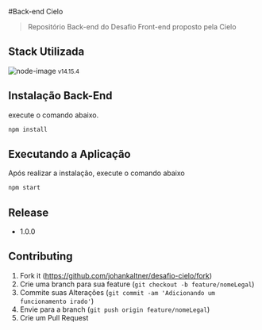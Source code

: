 #Back-end Cielo

> Repositório Back-end do Desafio Front-end proposto pela Cielo

## Stack Utilizada

![node-image] <small >v14.15.4 </small>

## Instalação Back-End

execute o comando abaixo.

```sh
npm install
```

## Executando a Aplicação

Após realizar a instalação, execute o comando abaixo

```sh
npm start
```

## Release

- 1.0.0

## Contributing

1. Fork it (<https://github.com/johankaltner/desafio-cielo/fork>)
2. Crie uma branch para sua feature (`git checkout -b feature/nomeLegal`)
3. Commite suas Alterações (`git commit -am 'Adicionando um funcionamento irado'`)
4. Envie para a branch (`git push origin feature/nomeLegal`)
5. Crie um Pull Request

<!-- Markdown link & img dfn's -->

[node-image]: https://img.shields.io/badge/Node.js-43853D?style=for-the-badge&logo=node.js&logoColor=white
